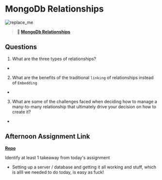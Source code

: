 # MongoDb Relationships

![replace_me](https://codeworks.blob.core.windows.net/public/assets/img/illustrations/placeholder.svg)

> **📖 [MongoDb Relationships](https://codeworksacademy.com/fs-student-guide/resources/wk5/02-Relationships)**

## Questions

1. What are the three types of relationships?

- 

2. What are the benefits of the traditional `linking` of relationships instead of `Embedding`

- 

3. What are some of the challenges faced when deciding how to manage a many-to-many relationship that ultimately drive your decision on how to create it?

- 

## Afternoon Assignment Link

**[Repo](https://github.com/TheOneTrueRy/BurgerShack)**

Identify at least 1 takeaway from today's assignment

- Setting up a server / database and getting it all working and stuff, which is allll we needed to do today, is easy as fuck!

